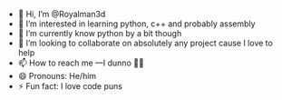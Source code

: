 - 👋 Hi, I’m @Royalman3d
- 👀 I’m interested in learning python, c++ and probably assembly 
- 🌱 I’m currently know python by a bit though 
- 💞️ I’m looking to collaborate on absolutely any project cause I love to help
- 📫 How to reach me —I dunno 🤷‍♂️ 
- 😄 Pronouns: He/him
- ⚡ Fun fact: I love code puns

<!---
Royalman3d/Royalman3d is a ✨ special ✨ repository because its `README.md` (this file) appears on your GitHub profile.
You can click the Preview link to take a look at your changes.
--->
